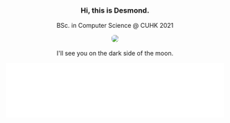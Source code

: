 <div align="center">

### Hi, this is Desmond. 

BSc. in Computer Science @ CUHK 2021

<img src="https://desmondlzy.github.io/assets/images/prism.jpg" style="border-radius: 6px"></img>

I'll see you on the dark side of the moon.

</div>

<img src="https://raw.githubusercontent.com/desmondlzy/desmondlzy/master/prism.svg" width="auto" height="auto">
